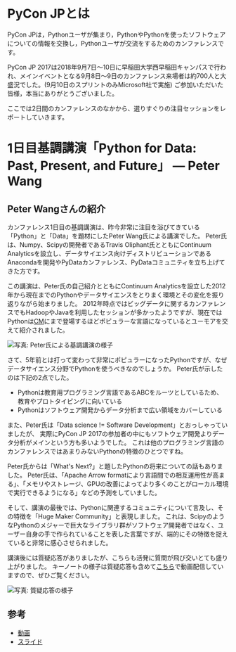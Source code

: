 # PyCon JPとは

PyCon JPは，Pythonユーザが集まり，PythonやPythonを使ったソフトウェアについての情報を交換し，Pythonユーザが交流をするためのカンファレンスです。

PyCon JP 2017は2018年9月7日〜10日に早稲田大学西早稲田キャンパスで行われ、メインイベントとなる9月8日〜9日のカンファレンス来場者は約700人と大盛況でした。(9月10日のスプリントのみMicrosoft社で実施)
ご参加いただいた皆様，本当にありがとうございました。

ここでは2日間のカンファレンスのなかから、選りすぐりの注目セッションをレポートしていきます。

# 1日目基調講演「Python for Data: Past, Present, and Future」 ― Peter Wang

## Peter Wangさんの紹介

カンファレンス1日目の基調講演は、昨今非常に注目を浴びてきている「Python」と「Data」を題材にしたPeter Wang氏による講演でした。
Peter氏は、Numpy、Scipyの開発者であるTravis Oliphant氏とともにContinuum Analyticsを設立し、データサイエンス向けディストリビューションであるAnacondaを開発やPyDataカンファレンス、PyDataコミュニティを立ち上げてきた方です。

この講演は、Peter氏の自己紹介とともにContinuum Analyticsを設立した2012年から現在までのPythonやデータサイエンスをとりまく環境とその変化を振り返りながら始まりました。
2012年時点ではビッグデータに関するカンファレンスでもHadoopやJavaを利用したセッションが多かったようですが、現在ではPythonは[CM]()にまで登場するほどポピュラーな言語になっているとユーモアを交えて紹介されました。

![写真: Peter氏による基調講演の様子](https://www.flickr.com/photos/pyconjp/36958072971/in/album-72157686296319644/)

さて、5年前とは打って変わって非常にポピュラーになったPythonですが、なぜデータサイエンス分野でPythonを使うべきなのでしょうか。
Peter氏が示したのは下記の2点でした。

* Pythonは教育用プログラミング言語であるABCをルーツとしているため、教育やプロトタイピングに向いている
* Pythonはソフトウェア開発からデータ分析まで広い領域をカバーしている

また、Peter氏は「Data science != Software Development」とおっしゃっていましたが、
実際にPyCon JP 2017の参加者の中にもソフトウェア開発よりデータ分析がメインという方も多いようでした。
これは他のプログラミング言語のカンファレンスではあまりみないPythonの特徴のひとつですね。

Peter氏からは「What's Next?」と題したPythonの将来についての話もありました。
Peter氏は、「Apache Arrow formatにより言語間での相互運用性が高まる」、「メモリやストレージ、GPUの改善によってより多くのことがローカル環境で実行できるようになる」などの予測をしていました。

そして、講演の最後では、Pythonに関連するコミュニティについて言及し、その特徴を「Huge Maker Community」と表現しました。
これは、ScipyのようなPythonのメジャーで巨大なライブラリ群がソフトウェア開発者ではなく、ユーザー自身の手で作られていることを表した言葉ですが、端的にその特徴を捉えていると非常に感心させられました。

講演後には質疑応答がありましたが、こちらも活発に質問が飛び交いとても盛り上がりました。
キーノートの様子は質疑応答も含めて[こちら]()で動画配信していますので、ぜひご覧ください。

![写真: 質疑応答の様子](https://www.flickr.com/photos/pyconjp/36286713873/in/album-72157686296319644/)

## 参考

* [動画](https://www.youtube.com/watch?v=IaTDjOClhNA)
* [スライド](https://www.slideshare.net/misterwang/python-for-data-past-present-future-pycon-jp-2017-keynote)

